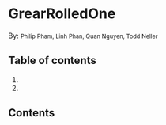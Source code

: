 # GrearRolledOne

By: <small>Philip Pham, Linh Phan, Quan Nguyen, Todd Neller</small>

## Table of contents
1.
1.

## Contents